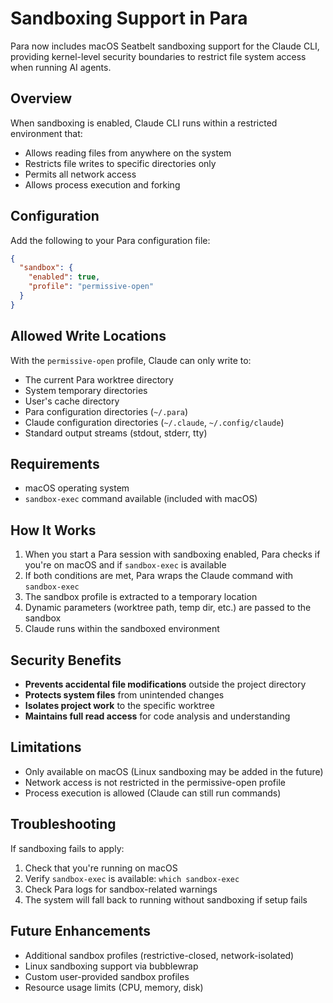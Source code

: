 # Sandboxing Support in Para

Para now includes macOS Seatbelt sandboxing support for the Claude CLI, providing kernel-level security boundaries to restrict file system access when running AI agents.

## Overview

When sandboxing is enabled, Claude CLI runs within a restricted environment that:
- Allows reading files from anywhere on the system
- Restricts file writes to specific directories only
- Permits all network access
- Allows process execution and forking

## Configuration

Add the following to your Para configuration file:

```json
{
  "sandbox": {
    "enabled": true,
    "profile": "permissive-open"
  }
}
```

## Allowed Write Locations

With the `permissive-open` profile, Claude can only write to:
- The current Para worktree directory
- System temporary directories
- User's cache directory
- Para configuration directories (`~/.para`)
- Claude configuration directories (`~/.claude`, `~/.config/claude`)
- Standard output streams (stdout, stderr, tty)

## Requirements

- macOS operating system
- `sandbox-exec` command available (included with macOS)

## How It Works

1. When you start a Para session with sandboxing enabled, Para checks if you're on macOS and if `sandbox-exec` is available
2. If both conditions are met, Para wraps the Claude command with `sandbox-exec`
3. The sandbox profile is extracted to a temporary location
4. Dynamic parameters (worktree path, temp dir, etc.) are passed to the sandbox
5. Claude runs within the sandboxed environment

## Security Benefits

- **Prevents accidental file modifications** outside the project directory
- **Protects system files** from unintended changes
- **Isolates project work** to the specific worktree
- **Maintains full read access** for code analysis and understanding

## Limitations

- Only available on macOS (Linux sandboxing may be added in the future)
- Network access is not restricted in the permissive-open profile
- Process execution is allowed (Claude can still run commands)

## Troubleshooting

If sandboxing fails to apply:
1. Check that you're running on macOS
2. Verify `sandbox-exec` is available: `which sandbox-exec`
3. Check Para logs for sandbox-related warnings
4. The system will fall back to running without sandboxing if setup fails

## Future Enhancements

- Additional sandbox profiles (restrictive-closed, network-isolated)
- Linux sandboxing support via bubblewrap
- Custom user-provided sandbox profiles
- Resource usage limits (CPU, memory, disk)